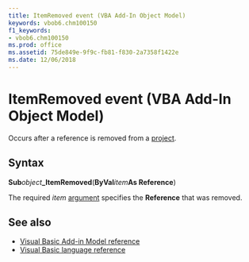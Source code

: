 ```yaml
---
title: ItemRemoved event (VBA Add-In Object Model)
keywords: vbob6.chm100150
f1_keywords:
- vbob6.chm100150
ms.prod: office
ms.assetid: 75de849e-9f9c-fb81-f830-2a7358f1422e
ms.date: 12/06/2018
---
```



# ItemRemoved event (VBA Add-In Object Model)

Occurs after a reference is removed from a [project](../../Glossary/vbe-glossary.md#project).

## Syntax

**Sub**_object_**_ItemRemoved**(**ByVal**_item_**As Reference**)

The required _item_ [argument](../../Glossary/vbe-glossary.md#argument) specifies the **Reference** that was removed.

## See also

- [Visual Basic Add-in Model reference](visual-basic-add-in-model-reference.md)
- [Visual Basic language reference](visual-basic-language-reference.md)